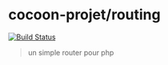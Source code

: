 # cocoon-projet/routing

[![Build Status](https://travis-ci.org/cocoon-projet/routing.svg?branch=master)](https://travis-ci.org/cocoon-projet/routing)

> un simple router pour php

